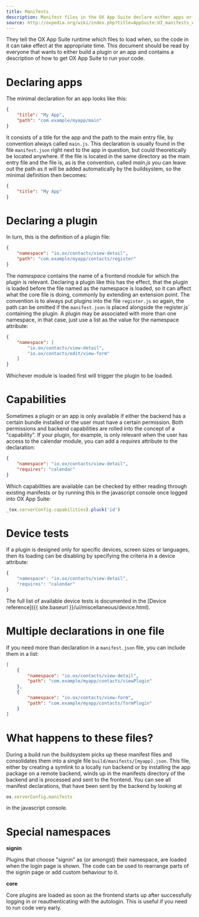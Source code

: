 ```yaml
---
title: Manifests
description: Manifest files in the OX App Suite declare either apps or plugins.
source: http://oxpedia.org/wiki/index.php?title=AppSuite:UI_manifests_explained
---
```


They tell the OX App Suite runtime which files to load when, so the code in it can take effect at the appropriate time.
This document should be read by everyone that wants to either build a plugin or an app and contains a description of how to get OX App Suite to run your code.

# Declaring apps

The minimal declaration for an app looks like this:

```json
{
    "title": "My App",
    "path": "com.example/myapp/main"
}
```

It consists of a title for the app and the path to the main entry file, by convention always called `main.js`. This declaration is usually found in the file `manifest.json` right next to the app in question, but could theoretically be located anywhere. If the file is located in the same directory as the main entry file and the file is, as is the convention, called _main.js_ you can leave out the path as it will be added automatically by the buildsystem, so the minimal definition then becomes:

```json
{
    "title": "My App"
}
```

# Declaring a plugin

In turn, this is the definition of a plugin file:

```json
{
    "namespace": "io.ox/contacts/view-detail",
    "path": "com.example/myapp/contacts/register"
}
```

The _namespace_ contains the name of a frontend module for which the plugin is relevant.
Declaring a plugin like this has the effect, that the plugin is loaded before the file named as the namespace is loaded, so it can affect what the core file is doing, commonly by extending an extension point.
The convention is to always put plugins into the file `register.js` so again, the path can be omitted if the `manifest.json` is placed alongside the register.js` containing the plugin.
A plugin may be associated with more than one namespace, in that case, just use a list as the value for the namespace attribute:

```json
{
    "namespace": [
        "io.ox/contacts/view-detail",
        "io.ox/contacts/edit/view-form"
    ]
}
```

Whichever module is loaded first will trigger the plugin to be loaded.

# Capabilities

Sometimes a plugin or an app is only available if either the backend has a certain bundle installed or the user must have a certain permission.
Both permissions and backend capabilities are rolled into the concept of a "capability".
If your plugin, for example, is only relevant when the user has access to the calendar module, you can add a _requires_ attribute to the declaration:

```json
{
    "namespace": "io.ox/contacts/view-detail",
    "requires": "calendar"
}
```

Which capabilities are available can be checked by either reading through existing manifests or by running this in the javascript console once logged into OX App Suite:

```javascript
_(ox.serverConfig.capabilities).pluck('id')
```

# Device tests

If a plugin is designed only for specific devices, screen sizes or languages, then its loading can be disabling by specifying the criteria in a device attribute:

```js
{
    "namespace": "io.ox/contacts/view-detail",
    "requires": "calendar"
}
```

The full list of available device tests is documented in the [Device reference]({{ site.baseurl }}/ui/miscellaneous/device.html).

# Multiple declarations in one file

If you need more than declaration in a `manifest.json` file, you can include them in a list:

```json
[
    {
        "namespace": "io.ox/contacts/view-detail",
        "path": "com.example/myapp/contacts/viewPlugin"
    },
    {
        "namespace": "io.ox/contacts/view-form",
        "path": "com.example/myapp/contacts/formPlugin"
    }
]
```

# What happens to these files?

During a build run the buildsystem picks up these manifest files and consolidates them into a single file `build/manifests/[myapp].json`.
This file, either by creating a symlink to a locally run backend or by installing the app package on a remote backend, winds up in the manifests directory of the backend and is processed and sent to the frontend.
You can see all manifest declarations, that have been sent by the backend by looking at

```javascript
ox.serverConfig.manifests
```

in the javascript console.

# Special namespaces

**signin**

Plugins that choose "signin" as (or amongst) their namespace, are loaded when the login page is shown.
The code can be used to rearrange parts of the signin page or add custom behaviour to it.

**core**

Core plugins are loaded as soon as the frontend starts up after successfully logging in or reauthenticating with the autologin.
This is useful if you need to run code very early.
